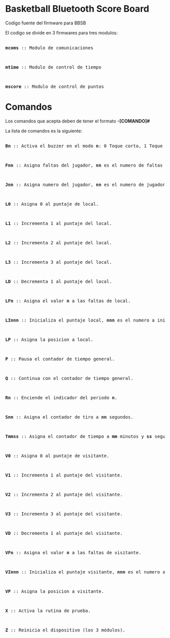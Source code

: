# Basketball Bluetooth Score Board
Codigo fuente del firmware para BBSB

El codigo se divide en 3 firmwares para tres modulos:</br></br>
<pre><b>mcoms</b> :: Modulo de comunicaciones</pre></br>
<pre><b>mtime</b> :: Modulo de control de tiempo</pre></br>
<pre><b>mscore</b> :: Modulo de control de puntos</pre>

# Comandos
Los comandos que acepta deben de tener el formato <b>-[COMANDO]#</b>

La lista de comandos es la siguiente:</br></br>
<pre><b>Bn</b> :: Activa el buzzer en el modo <b>n</b>: 0 Toque corto, 1 Toque largo.</pre></br>
<pre><b>Fnn</b> :: Asigna faltas del jugador, <b>nn</b> es el numero de faltas a 2 digitos.</pre></br>
<pre><b>Jnn</b> :: Asigna numero del jugador, <b>nn</b> es el numero de jugador a 2 digitos.</pre></br>
<pre><b>L0</b> :: Asigna 0 al puntaje de local.</pre></br>
<pre><b>L1</b> :: Incrementa 1 al puntaje del local.</pre></br>
<pre><b>L2</b> :: Incrementa 2 al puntaje del local.</pre></br>
<pre><b>L3</b> :: Incrementa 3 al puntaje del local.</pre></br>
<pre><b>LD</b> :: Decrementa 1 al puntaje del local.</pre></br>
<pre><b>LFn</b> :: Asigna el valor <b>n</b> a las faltas de local.</pre></br>
<pre><b>LInnn</b> :: Inicializa el puntaje local, <b>nnn</b> es el numero a inicializar a 3 digitos.</pre></br>
<pre><b>LP</b> :: Asigna la posicion a local.</pre></br>
<pre><b>P</b> :: Pausa el contador de tiempo general.</pre></br>
<pre><b>Q</b> :: Continua con el contador de tiempo general.</pre></br>
<pre><b>Rn</b> :: Enciende el indicador del periodo <b>n</b>.</pre></br>
<pre><b>Snn</b> :: Asigna el contador de tiro a <b>nn</b> segundos.</pre></br>
<pre><b>Tmmss</b> :: Asigna el contador de tiempo a <b>mm</b> minutos y <b>ss</b> segundos.</pre></br>
<pre><b>V0</b> :: Asigna 0 al puntaje de visitante.</pre></br>
<pre><b>V1</b> :: Incrementa 1 al puntaje del visitante.</pre></br>
<pre><b>V2</b> :: Incrementa 2 al puntaje del visitante.</pre></br>
<pre><b>V3</b> :: Incrementa 3 al puntaje del visitante.</pre></br>
<pre><b>VD</b> :: Decrementa 1 al puntaje del visitante.</pre></br>
<pre><b>VFn</b> :: Asigna el valor <b>n</b> a las faltas de visitante.</pre></br>
<pre><b>VInnn</b> :: Inicializa el puntaje visitante, <b>nnn</b> es el numero a inicializar a 3 digitos.</pre></br>
<pre><b>VP</b> :: Asigna la posicion a visitante.</pre></br>
<pre><b>X</b> :: Activa la rutina de prueba.</pre></br>
<pre><b>Z</b> :: Reinicia el dispositivo (los 3 módulos).</pre></br>
